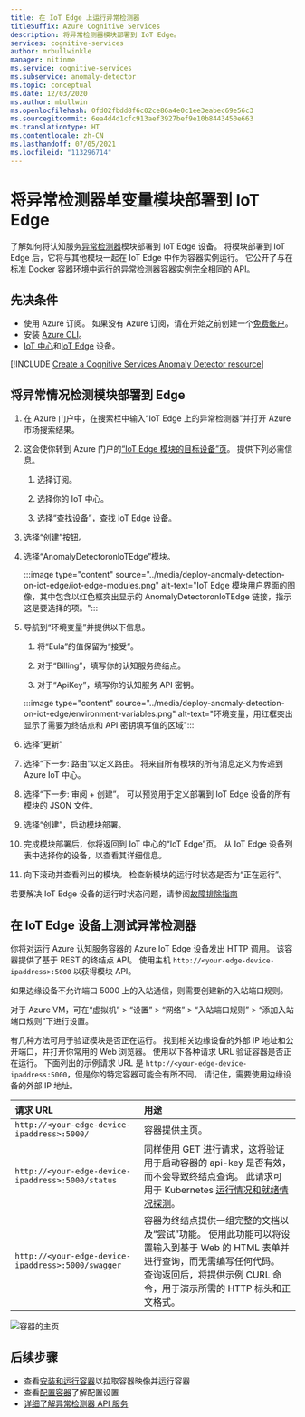```yaml
---
title: 在 IoT Edge 上运行异常检测器
titleSuffix: Azure Cognitive Services
description: 将异常检测器模块部署到 IoT Edge。
services: cognitive-services
author: mrbullwinkle
manager: nitinme
ms.service: cognitive-services
ms.subservice: anomaly-detector
ms.topic: conceptual
ms.date: 12/03/2020
ms.author: mbullwin
ms.openlocfilehash: 0fd02fbdd8f6c02ce86a4e0c1ee3eabec69e56c3
ms.sourcegitcommit: 6ea4d4d1cfc913aef3927bef9e10b8443450e663
ms.translationtype: HT
ms.contentlocale: zh-CN
ms.lasthandoff: 07/05/2021
ms.locfileid: "113296714"
---
```

# <a name="deploy-an-anomaly-detector-univariate-module-to-iot-edge"></a>将异常检测器单变量模块部署到 IoT Edge

了解如何将认知服务[异常检测器](../anomaly-detector-container-howto.md)模块部署到 IoT Edge 设备。 将模块部署到 IoT Edge 后，它将与其他模块一起在 IoT Edge 中作为容器实例运行。 它公开了与在标准 Docker 容器环境中运行的异常检测器容器实例完全相同的 API。 

## <a name="prerequisites"></a>先决条件

* 使用 Azure 订阅。 如果没有 Azure 订阅，请在开始之前创建一个[免费帐户](https://azure.microsoft.com/free)。
* 安装 [Azure CLI](/cli/azure/install-azure-cli)。
* [IoT 中心](../../../iot-hub/iot-hub-create-through-portal.md)和[IoT Edge](../../../iot-edge/quickstart-linux.md) 设备。

[!INCLUDE [Create a Cognitive Services Anomaly Detector resource](../includes/create-anomaly-detector-resource.md)]

## <a name="deploy-the-anomaly-detection-module-to-the-edge"></a>将异常情况检测模块部署到 Edge

1. 在 Azure 门户中，在搜索栏中输入“IoT Edge 上的异常检测器”并打开 Azure 市场搜索结果。
2. 这会使你转到 Azure 门户的[“IoT Edge 模块的目标设备”页](https://portal.azure.com/#create/azure-cognitive-service.edge-anomaly-detector)。 提供下列必需信息。

    1. 选择订阅。

    1. 选择你的 IoT 中心。

    1. 选择“查找设备”，查找 IoT Edge 设备。

3. 选择“创建”按钮。

4. 选择“AnomalyDetectoronIoTEdge”模块。

    :::image type="content" source="../media/deploy-anomaly-detection-on-iot-edge/iot-edge-modules.png" alt-text="IoT Edge 模块用户界面的图像，其中包含以红色框突出显示的 AnomalyDetectoronIoTEdge 链接，指示这是要选择的项。":::

5. 导航到“环境变量”并提供以下信息。

    1.  将“Eula”的值保留为“接受”。

    1. 对于“Billing”，填写你的认知服务终结点。

    1. 对于“ApiKey”，填写你的认知服务 API 密钥。

    :::image type="content" source="../media/deploy-anomaly-detection-on-iot-edge/environment-variables.png" alt-text="环境变量，用红框突出显示了需要为终结点和 API 密钥填写值的区域":::

6. 选择“更新”

7. 选择“下一步: 路由”以定义路由。 将来自所有模块的所有消息定义为传递到 Azure IoT 中心。

8. 选择“下一步: 审阅 + 创建”。 可以预览用于定义部署到 IoT Edge 设备的所有模块的 JSON 文件。
    
9. 选择“创建”，启动模块部署。

10. 完成模块部署后，你将返回到 IoT 中心的“IoT Edge”页。 从 IoT Edge 设备列表中选择你的设备，以查看其详细信息。

11. 向下滚动并查看列出的模块。 检查新模块的运行时状态是否为“正在运行”。 

若要解决 IoT Edge 设备的运行时状态问题，请参阅[故障排除指南](../../../iot-edge/troubleshoot.md)

## <a name="test-anomaly-detector-on-an-iot-edge-device"></a>在 IoT Edge 设备上测试异常检测器

你将对运行 Azure 认知服务容器的 Azure IoT Edge 设备发出 HTTP 调用。 该容器提供了基于 REST 的终结点 API。 使用主机 `http://<your-edge-device-ipaddress>:5000` 以获得模块 API。

如果边缘设备不允许端口 5000 上的入站通信，则需要创建新的入站端口规则。 

对于 Azure VM，可在“虚拟机” > “设置” > “网络” > “入站端口规则” > “添加入站端口规则”下进行设置。

有几种方法可用于验证模块是否正在运行。 找到相关边缘设备的外部 IP 地址和公开端口，并打开你常用的 Web 浏览器。 使用以下各种请求 URL 验证容器是否正在运行。 下面列出的示例请求 URL 是 `http://<your-edge-device-ipaddress:5000`，但是你的特定容器可能会有所不同。 请记住，需要使用边缘设备的外部 IP 地址。

| 请求 URL | 用途 |
|:-------------|:---------|
| `http://<your-edge-device-ipaddress>:5000/` | 容器提供主页。 |
| `http://<your-edge-device-ipaddress>:5000/status` | 同样使用 GET 进行请求，这将验证用于启动容器的 api-key 是否有效，而不会导致终结点查询。 此请求可用于 Kubernetes [运行情况和就绪情况探测](https://kubernetes.io/docs/tasks/configure-pod-container/configure-liveness-readiness-probes/)。 |
| `http://<your-edge-device-ipaddress>:5000/swagger` | 容器为终结点提供一组完整的文档以及“尝试”功能。 使用此功能可以将设置输入到基于 Web 的 HTML 表单并进行查询，而无需编写任何代码。 查询返回后，将提供示例 CURL 命令，用于演示所需的 HTTP 标头和正文格式。 |

![容器的主页](../../../../includes/media/cognitive-services-containers-api-documentation/container-webpage.png)

## <a name="next-steps"></a>后续步骤

* 查看[安装和运行容器](../anomaly-detector-container-configuration.md)以拉取容器映像并运行容器
* 查看[配置容器](../anomaly-detector-container-configuration.md)了解配置设置
* [详细了解异常检测器 API 服务](https://go.microsoft.com/fwlink/?linkid=2080698&clcid=0x409)
